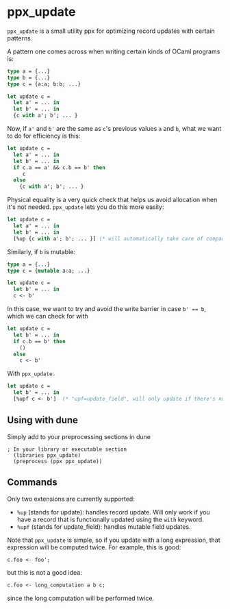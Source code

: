 # ppx_update

`ppx_update` is a small utility ppx for optimizing record updates with certain patterns.

A pattern one comes across when writing certain kinds of OCaml programs is:

```ocaml
type a = {...}
type b = {...}
type c = {a:a; b:b; ...}

let update c =
  let a' = ... in
  let b' = ... in
  {c with a'; b'; ... }
```

Now, if `a'` and `b'` are the same as `c`'s previous values `a` and `b`, what we want to do for efficiency is this:

```ocaml
let update c =
  let a' = ... in
  let b' = ... in
  if c.a == a' && c.b == b' then
     c
  else
    {c with a'; b'; ... }
```

Physical equality is a very quick check that helps us avoid allocation when it's not needed.
`ppx_update` lets you do this more easily:

```ocaml
let update c =
  let a' = ... in
  let b' = ... in
  [%up {c with a'; b'; ... }] (* will automatically take care of comparisons *)
```

Similarly, if `b` is mutable:

```ocaml
type a = {...}
type c = {mutable a:a; ...}

let update c =
  let b' = ... in
  c <- b'
```

In this case, we want to try and avoid the write barrier in case `b' == b`, which we can check for with

```ocaml
let update c =
  let b' = ... in
  if c.b == b' then
    ()
  else 
    c <- b'
```

With `ppx_update`:

```ocaml
let update c =
  let b' = ... in
  [%upf c <- b']  (* "upf=update_field", will only update if there's no physical address match *)
```

## Using with dune

Simply add to your preprocessing sections in dune
```
; In your library or executable section
  (libraries ppx_update)
  (preprocess (ppx ppx_update))
```

## Commands

Only two extensions are currently supported:

* `%up` (stands for update): handles record update.
Will only work if you have a record that is functionally updated using the `with` keyword.
* `%upf` (stands for update_field): handles mutable field updates.

Note that `ppx_update` is simple, so if you update with a long expression, that expression will be computed twice.
For example, this is good:

```ocaml
c.foo <- foo';
```

but this is not a good idea:
```ocaml
c.foo <- long_computation a b c;
```

since the long computation will be performed twice.
